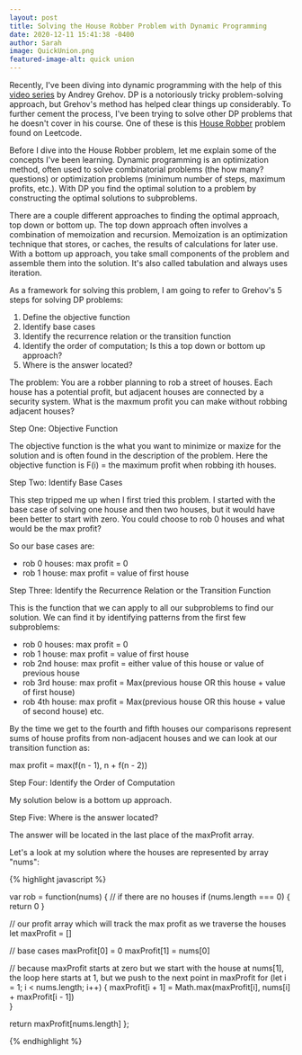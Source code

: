 ```yaml
---
layout: post
title: Solving the House Robber Problem with Dynamic Programming
date: 2020-12-11 15:41:38 -0400
author: Sarah
image: QuickUnion.png
featured-image-alt: quick union
---
```


Recently, I've been diving into dynamic programming with the help of this [video series](https://www.youtube.com/playlist?list=PLVrpF4r7WIhTT1hJqZmjP10nxsmrbRvlf) by Andrey Grehov. DP is a notoriously tricky problem-solving approach, but Grehov's method has helped clear things up considerably. To further cement the process, I've been trying to solve other DP problems that he doesn't cover in his course. One of these is this [House Robber](https://leetcode.com/problems/house-robber/) problem found on Leetcode. 

Before I dive into the House Robber problem, let me explain some of the concepts I've been learning. Dynamic programming is an optimization method, often used to solve combinatorial problems (the how many? questions) or optimization problems (minimum number of steps, maximum profits, etc.). With DP you find the optimal solution to a problem by constructing the optimal solutions to subproblems. 

There are a couple different approaches to finding the optimal approach, top down or bottom up. The top down approach often involves a combination of memoization and recursion. Memoization is an optimization technique that stores, or caches, the results of calculations for later use. With a bottom up approach, you take small components of the problem and assemble them into the solution. It's also called tabulation and always uses iteration.

As a framework for solving this problem, I am going to refer to Grehov's 5 steps for solving DP problems:

1. Define the objective function
2. Identify base cases
3. Identify the recurrence relation or the transition function
4. Identify the order of computation; Is this a top down or bottom up approach?
5. Where is the answer located? 

The problem: You are a robber planning to rob a street of houses. Each house has a potential profit, but adjacent houses are connected by a security system. What is the maxmum profit you can make without robbing adjacent houses?

Step One: Objective Function

The objective function is the what you want to minimize or maxize for the solution and is often found in the description of the problem. Here the objective function is F(i) = the maximum profit when robbing ith houses.

Step Two: Identify Base Cases

This step tripped me up when I first tried this problem. I started with the base case of solving one house and then two houses, but it would have been better to start with zero. You could choose to rob 0 houses and what would be the max profit?

So our base cases are:
  - rob 0 houses: max profit = 0
  - rob 1 house: max profit = value of first house

Step Three: Identify the Recurrence Relation or the Transition Function

This is the function that we can apply to all our subproblems to find our solution. We can find it by identifying patterns from the first few subproblems:
  - rob 0 houses: max profit = 0
  - rob 1 house: max profit = value of first house
  - rob 2nd house: max profit = either value of this house or value of previous house
  - rob 3rd house: max profit = Max(previous house OR this house + value of first house)
  - rob 4th house: max profit = Max(previous house OR this house + value of second house)
  etc.

By the time we get to the fourth and fifth houses our comparisons represent sums of house profits from non-adjacent houses and we can look at our transition function as:

max profit = max(f(n - 1), n + f(n - 2))

Step Four: Identify the Order of Computation

My solution below is a bottom up approach.

Step Five: Where is the answer located?

The answer will be located in the last place of the maxProfit array.

Let's a look at my solution where the houses are represented by array "nums":

{% highlight javascript %}

var rob = function(nums) {
  // if there are no houses
  if (nums.length === 0) {
    return 0
  } 
  
  // our profit array which will track the max profit as we traverse the houses
  let maxProfit = []
  
  // base cases
  maxProfit[0] = 0
  maxProfit[1] = nums[0]
  
  // because maxProfit starts at zero but we start with the house at nums[1], the loop here starts at 1, but we push to the next point in maxProfit
  for (let i = 1; i < nums.length; i++) {
    maxProfit[i + 1] = Math.max(maxProfit[i], nums[i] + maxProfit[i - 1])    
  }

  return maxProfit[nums.length]
};

{% endhighlight %}